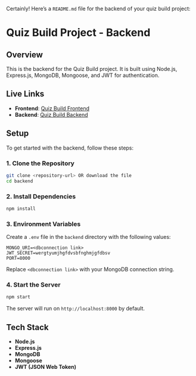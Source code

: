 Certainly! Here’s a `README.md` file for the backend of your quiz build project:

# Quiz Build Project - Backend

## Overview

This is the backend for the Quiz Build project. It is built using Node.js, Express.js, MongoDB, Mongoose, and JWT for authentication.

## Live Links

- **Frontend**: [Quiz Build Frontend](https://final-evaluation-16m2.vercel.app/)
- **Backend**: [Quiz Build Backend](https://final-evaluation.onrender.com)

## Setup

To get started with the backend, follow these steps:

### 1. Clone the Repository

```bash
git clone <repository-url> OR download the file
cd backend
```

### 2. Install Dependencies

```bash
npm install
```

### 3. Environment Variables

Create a `.env` file in the `backend` directory with the following values:

```env
MONGO_URI=<dbconnection link>
JWT_SECRET=wergtyumjhgfdvsbfnghmjgfdbsv
PORT=8000
```

Replace `<dbconnection link>` with your MongoDB connection string.

### 4. Start the Server

```bash
npm start
```

The server will run on `http://localhost:8000` by default.

## Tech Stack

- **Node.js**
- **Express.js**
- **MongoDB**
- **Mongoose**
- **JWT (JSON Web Token)**


